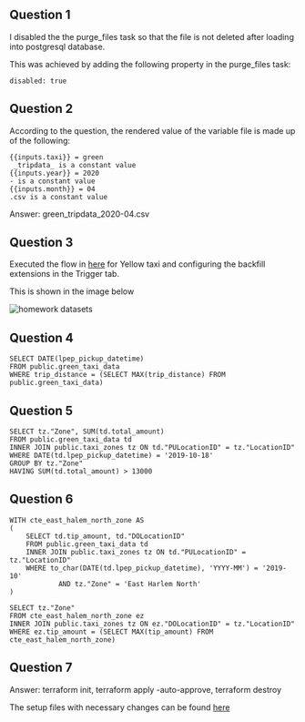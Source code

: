 ## Question 1
I disabled the the purge_files task so that the file is not deleted after loading into postgresql database. 

This was achieved by adding the following property in the purge_files task:
```
disabled: true
````

## Question 2
According to the question, the rendered value of the variable file is made up of the following:
```
{{inputs.taxi}} = green
 _tripdata_ is a constant value
{{inputs.year}} = 2020
- is a constant value
{{inputs.month}} = 04
.csv is a constant value
```

Answer: green_tripdata_2020-04.csv


## Question 3
Executed the flow in [here](./flows/02_postgres_taxi_scheduled.yaml) for Yellow taxi and configuring the backfill extensions in the Trigger tab.

This is shown in the image below

![homework datasets](../../../02-workflow-orchestration/images/homework.png)

## Question 4
```shell
SELECT DATE(lpep_pickup_datetime)
FROM public.green_taxi_data
WHERE trip_distance = (SELECT MAX(trip_distance) FROM public.green_taxi_data)
```

## Question 5
```shell
SELECT tz."Zone", SUM(td.total_amount)
FROM public.green_taxi_data td
INNER JOIN public.taxi_zones tz ON td."PULocationID" = tz."LocationID"
WHERE DATE(td.lpep_pickup_datetime) = '2019-10-18'
GROUP BY tz."Zone"
HAVING SUM(td.total_amount) > 13000
```

## Question 6
```shell
WITH cte_east_halem_north_zone AS
(
	SELECT td.tip_amount, td."DOLocationID"
	FROM public.green_taxi_data td
	INNER JOIN public.taxi_zones tz ON td."PULocationID" = tz."LocationID"
	WHERE to_char(DATE(td.lpep_pickup_datetime), 'YYYY-MM') = '2019-10'
			AND tz."Zone" = 'East Harlem North'
)

SELECT tz."Zone"
FROM cte_east_halem_north_zone ez
INNER JOIN public.taxi_zones tz ON ez."DOLocationID" = tz."LocationID"
WHERE ez.tip_amount = (SELECT MAX(tip_amount) FROM cte_east_halem_north_zone)
```

## Question 7
Answer: terraform init, terraform apply -auto-approve, terraform destroy

The setup files with necessary changes can be found [here](./1_terraform_gcp/terraform)
